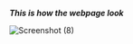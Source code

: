    ***This is how the webpage look***

![Screenshot (8)](https://github.com/Mukilan-Gunasekaran/Pricing-Card-for-Spotify-Subscription/assets/118257070/5f7ca163-9ff5-4002-a8b0-877efd23df4b)

